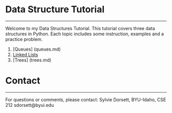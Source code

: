 # Data Structure Tutorial
<hr/>
Welcome to my Data Structures Tutorial. This tutorial covers three data structures in Python. Each topic includes some instruction, examples and a practice problem.

1. [Queues] (queues.md)
2. [Linked Lists](linked_lists.md) 
3. [Trees] (trees.md)

# Contact
<hr/>
For questions or comments, please contact:
Sylvie Dorsett, BYU-Idaho, CSE 212
sdorsett@byui.edu
